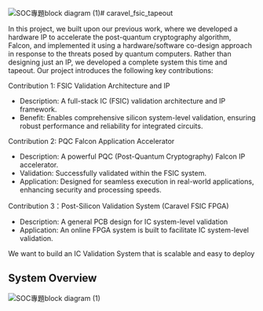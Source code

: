 ![SOC專題block diagram (1)](https://github.com/user-attachments/assets/b075847f-6418-489e-997d-410d0ec610c1)# caravel_fsic_tapeout

<!--
You should download the latest version(2024) of `SAED32_EDK`
and place `SAED32_EDK` and `caravel_fsic_vic` in the same directory
```
/Your working directory
   - /caravel_fsic_vic
   - /SAED32_EDK
```
## Makefile
``` bash
$ cd caravel_fsic_vic
```

1. Synthesis
``` bash
$ make saed32_syn
```
2. Pre-sim
``` bash
$ make saed32_sim
```
3. Floorplan
``` bash
$ make saed32_planning
```
or directly `cd` to the workspace of each flow:
``` bash
$ cd caravel_fsic_vic/flow/0_synthesis/work
$ make all
```
**Be sure to extract `caravel_fsic_vic/flow/ndm_libs` and its sub-directories**
-->
In this project, we built upon our previous work, where we developed a hardware IP to accelerate the post-quantum cryptography algorithm, Falcon, and implemented it using a hardware/software co-design approach in response to the threats posed by quantum computers. Rather than designing just an IP, we developed a complete system this time and tapeout. Our project introduces the following key contributions:

Contribution 1: FSIC Validation Architecture and IP
-	Description: A full-stack IC (FSIC) validation architecture and IP framework.
-	Benefit: Enables comprehensive silicon system-level validation, ensuring robust performance and reliability for integrated circuits.

Contribution 2: PQC Falcon Application Accelerator
-	Description: A powerful PQC (Post-Quantum Cryptography) Falcon IP accelerator.
-	Validation: Successfully validated within the FSIC system.
-	Application: Designed for seamless execution in real-world applications, enhancing security and processing speeds.

Contribution 3：Post-Silicon Validation System (Caravel FSIC FPGA)
-	Description: A general PCB design for IC system-level validation
-	Application: An online FPGA system is built to facilitate IC system-level validation. 

We want to build an IC Validation System that is scalable and easy to deploy

## System Overview
![SOC專題block diagram (1)](https://github.com/user-attachments/assets/8cd54385-f034-4435-9ce3-fb09ea7bccca)



